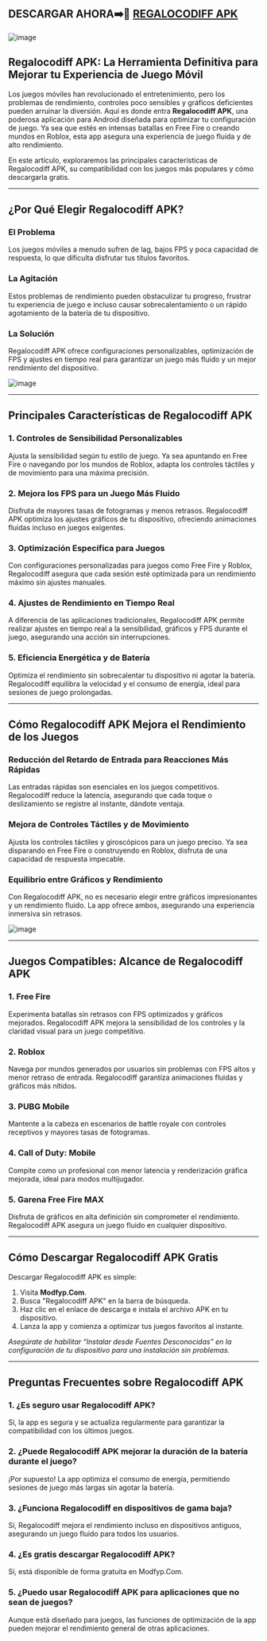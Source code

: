 ## DESCARGAR AHORA➡️📱 [REGALOCODIFF APK](https://bom.so/iqx69c)

![image](https://github.com/user-attachments/assets/47d7aecd-07b5-4a91-af4f-df3dd5f27e6e)

## **Regalocodiff APK: La Herramienta Definitiva para Mejorar tu Experiencia de Juego Móvil**  

Los juegos móviles han revolucionado el entretenimiento, pero los problemas de rendimiento, controles poco sensibles y gráficos deficientes pueden arruinar la diversión. Aquí es donde entra **Regalocodiff APK**, una poderosa aplicación para Android diseñada para optimizar tu configuración de juego. Ya sea que estés en intensas batallas en Free Fire o creando mundos en Roblox, esta app asegura una experiencia de juego fluida y de alto rendimiento.  

En este artículo, exploraremos las principales características de Regalocodiff APK, su compatibilidad con los juegos más populares y cómo descargarla gratis.  

---

## **¿Por Qué Elegir Regalocodiff APK?**  

### El Problema  
Los juegos móviles a menudo sufren de lag, bajos FPS y poca capacidad de respuesta, lo que dificulta disfrutar tus títulos favoritos.  

### La Agitación  
Estos problemas de rendimiento pueden obstaculizar tu progreso, frustrar tu experiencia de juego e incluso causar sobrecalentamiento o un rápido agotamiento de la batería de tu dispositivo.  

### La Solución  
Regalocodiff APK ofrece configuraciones personalizables, optimización de FPS y ajustes en tiempo real para garantizar un juego más fluido y un mejor rendimiento del dispositivo.  

![image](https://github.com/user-attachments/assets/613d50ff-e42b-435c-933a-8b2d745caaf5)

---

## **Principales Características de Regalocodiff APK**  

### **1. Controles de Sensibilidad Personalizables**  
Ajusta la sensibilidad según tu estilo de juego. Ya sea apuntando en Free Fire o navegando por los mundos de Roblox, adapta los controles táctiles y de movimiento para una máxima precisión.  

### **2. Mejora los FPS para un Juego Más Fluido**  
Disfruta de mayores tasas de fotogramas y menos retrasos. Regalocodiff APK optimiza los ajustes gráficos de tu dispositivo, ofreciendo animaciones fluidas incluso en juegos exigentes.  

### **3. Optimización Específica para Juegos**  
Con configuraciones personalizadas para juegos como Free Fire y Roblox, Regalocodiff asegura que cada sesión esté optimizada para un rendimiento máximo sin ajustes manuales.  

### **4. Ajustes de Rendimiento en Tiempo Real**  
A diferencia de las aplicaciones tradicionales, Regalocodiff APK permite realizar ajustes en tiempo real a la sensibilidad, gráficos y FPS durante el juego, asegurando una acción sin interrupciones.  

### **5. Eficiencia Energética y de Batería**  
Optimiza el rendimiento sin sobrecalentar tu dispositivo ni agotar la batería. Regalocodiff equilibra la velocidad y el consumo de energía, ideal para sesiones de juego prolongadas.  

---

## **Cómo Regalocodiff APK Mejora el Rendimiento de los Juegos**  

### **Reducción del Retardo de Entrada para Reacciones Más Rápidas**  
Las entradas rápidas son esenciales en los juegos competitivos. Regalocodiff reduce la latencia, asegurando que cada toque o deslizamiento se registre al instante, dándote ventaja.  

### **Mejora de Controles Táctiles y de Movimiento**  
Ajusta los controles táctiles y giroscópicos para un juego preciso. Ya sea disparando en Free Fire o construyendo en Roblox, disfruta de una capacidad de respuesta impecable.  

### **Equilibrio entre Gráficos y Rendimiento**  
Con Regalocodiff APK, no es necesario elegir entre gráficos impresionantes y un rendimiento fluido. La app ofrece ambos, asegurando una experiencia inmersiva sin retrasos.  

![image](https://github.com/user-attachments/assets/ab4630a4-0149-4a2f-b793-5cdb2e58c3c9)

---

## **Juegos Compatibles: Alcance de Regalocodiff APK**  

### **1. Free Fire**  
Experimenta batallas sin retrasos con FPS optimizados y gráficos mejorados. Regalocodiff APK mejora la sensibilidad de los controles y la claridad visual para un juego competitivo.  

### **2. Roblox**  
Navega por mundos generados por usuarios sin problemas con FPS altos y menor retraso de entrada. Regalocodiff garantiza animaciones fluidas y gráficos más nítidos.  

### **3. PUBG Mobile**  
Mantente a la cabeza en escenarios de battle royale con controles receptivos y mayores tasas de fotogramas.  

### **4. Call of Duty: Mobile**  
Compite como un profesional con menor latencia y renderización gráfica mejorada, ideal para modos multijugador.  

### **5. Garena Free Fire MAX**  
Disfruta de gráficos en alta definición sin comprometer el rendimiento. Regalocodiff APK asegura un juego fluido en cualquier dispositivo.  

---

## **Cómo Descargar Regalocodiff APK Gratis**  

Descargar Regalocodiff APK es simple:  

1. Visita **Modfyp.Com**.  
2. Busca "Regalocodiff APK" en la barra de búsqueda.  
3. Haz clic en el enlace de descarga e instala el archivo APK en tu dispositivo.  
4. Lanza la app y comienza a optimizar tus juegos favoritos al instante.  

*Asegúrate de habilitar “Instalar desde Fuentes Desconocidas” en la configuración de tu dispositivo para una instalación sin problemas.*  

---

## **Preguntas Frecuentes sobre Regalocodiff APK**  

### **1. ¿Es seguro usar Regalocodiff APK?**  
Sí, la app es segura y se actualiza regularmente para garantizar la compatibilidad con los últimos juegos.  

### **2. ¿Puede Regalocodiff APK mejorar la duración de la batería durante el juego?**  
¡Por supuesto! La app optimiza el consumo de energía, permitiendo sesiones de juego más largas sin agotar la batería.  

### **3. ¿Funciona Regalocodiff en dispositivos de gama baja?**  
Sí, Regalocodiff mejora el rendimiento incluso en dispositivos antiguos, asegurando un juego fluido para todos los usuarios.  

### **4. ¿Es gratis descargar Regalocodiff APK?**  
Sí, está disponible de forma gratuita en Modfyp.Com.  

### **5. ¿Puedo usar Regalocodiff APK para aplicaciones que no sean de juegos?**  
Aunque está diseñado para juegos, las funciones de optimización de la app pueden mejorar el rendimiento general de otras aplicaciones.  

